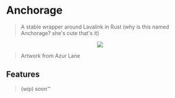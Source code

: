 # Anchorage

> A stable wrapper around Lavalink in Rust (why is this named Anchorage? she's cute that's it)

<p align="center">
    <img src="https://azurlane.netojuu.com/images/thumb/5/53/AnchorageWedding.png/1920px-AnchorageWedding.png"> 
</p>

> Artwork from Azur Lane

## Features

> (wip) soon™